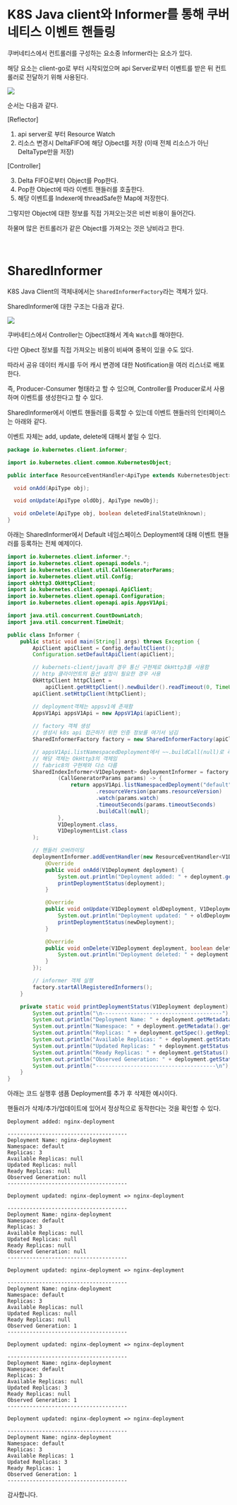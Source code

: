 # K8S Java client와 Informer를 통해 쿠버네티스 이벤트 핸들링

쿠버네티스에서 컨트롤러를 구성하는 요소중 Informer라는 요소가 있다.

해당 요소는 client-go로 부터 시작되었으며 api Server로부터 이벤트를 받은 뒤 컨트롤러로 전달하기 위해 사용된다.


<img src="./img/informer_architecture.png">

순서는 다음과 같다.

[Reflector]
1. api server로 부터 Resource Watch
2. 리소스 변경시 DeltaFIFO에 해당 Ojbect를 저장 (이때 전체 리소스가 아닌 DeltaType만을 저장)

[Controller]

3. Delta FIFO로부터 Object를 Pop한다.
4. Pop한 Object에 따라 이벤트 핸들러를 호출한다.
5. 해당 이벤트를 Indexer에 threadSafe한 Map에 저장한다.



그렇지만 Object에 대한 정보를 직접 가져오는것은 비싼 비용이 들어간다.

하물며 많은 컨트롤러가 같은 Object를 가져오는 것은 낭비라고 한다.


<br>

# SharedInformer

K8S Java Client의 객체내에서는 `SharedInformerFactory`라는 객체가 있다.

SharedInformer에 대한 구조는 다음과 같다.

<img src="./img/sharedinformer.png">

<br>

쿠버네티스에서 Controller는 Ojbect대해서 계속 `Watch`를 해야한다.

다만 Ojbect 정보를 직접 가져오는 비용이 비싸며 중복이 있을 수도 있다.

따라서 공유 데이터 캐시를 두어 캐시 변경에 대한 Notification을 여러 리스너로 배포한다.

즉, Producer-Consumer 형태라고 할 수 있으며, Controller를 Producer로서 사용하며 이벤트를 생성한다고 할 수 있다.


SharedInformer에서 이벤트 핸들러를 등록할 수 있는데 이벤트 핸들러의 인터페이스는 아래와 같다.

이벤트 자체는 add, update, delete에 대해서 붙일 수 있다.

```Java
package io.kubernetes.client.informer;

import io.kubernetes.client.common.KubernetesObject;

public interface ResourceEventHandler<ApiType extends KubernetesObject> {

  void onAdd(ApiType obj);

  void onUpdate(ApiType oldObj, ApiType newObj);

  void onDelete(ApiType obj, boolean deletedFinalStateUnknown);
}
```


아래는 SharedInformer에서 Default 네임스페이스 Deployment에 대해 이벤트 핸들러를 등록하는 전체 예제이다.


```Java
import io.kubernetes.client.informer.*;
import io.kubernetes.client.openapi.models.*;
import io.kubernetes.client.util.CallGeneratorParams;
import io.kubernetes.client.util.Config;
import okhttp3.OkHttpClient;
import io.kubernetes.client.openapi.ApiClient;
import io.kubernetes.client.openapi.Configuration;
import io.kubernetes.client.openapi.apis.AppsV1Api;

import java.util.concurrent.CountDownLatch;
import java.util.concurrent.TimeUnit;

public class Informer {
    public static void main(String[] args) throws Exception {
        ApiClient apiClient = Config.defaultClient();
        Configuration.setDefaultApiClient(apiClient);

        // kubernets-client/java의 경우 통신 구현체로 OkHttp3를 사용함
        // http 클라이언트의 옵션 설정이 필요한 경우 사용
        OkHttpClient httpClient =
            apiClient.getHttpClient().newBuilder().readTimeout(0, TimeUnit.SECONDS).build();
        apiClient.setHttpClient(httpClient);

        // deployment객체는 appsv1에 존재함
        AppsV1Api appsV1Api = new AppsV1Api(apiClient);
        
        // factory 객체 생성 
        // 생성시 k8s api 접근하기 위한 인증 정보를 여기서 넘김
        SharedInformerFactory factory = new SharedInformerFactory(apiClient);

        // appsV1Api.listNamespacedDeployment에서 ~~.buildCall(null)로 리턴을 함
        // 해당 객체는 OkHttp3의 객체임
        // fabric8의 구현체와 다소 다름
        SharedIndexInformer<V1Deployment> deploymentInformer = factory.sharedIndexInformerFor(
                (CallGeneratorParams params) -> {
                    return appsV1Api.listNamespacedDeployment("default")
                            .resourceVersion(params.resourceVersion)
                            .watch(params.watch)
                            .timeoutSeconds(params.timeoutSeconds)
                            .buildCall(null);
                },
                V1Deployment.class,
                V1DeploymentList.class
        );

        // 핸들러 오버라이딩
        deploymentInformer.addEventHandler(new ResourceEventHandler<V1Deployment>() {
            @Override
            public void onAdd(V1Deployment deployment) {
                System.out.println("Deployment added: " + deployment.getMetadata().getName());
                printDeploymentStatus(deployment);
            }

            @Override
            public void onUpdate(V1Deployment oldDeployment, V1Deployment newDeployment) {
                System.out.println("Deployment updated: " + oldDeployment.getMetadata().getName() + " => " + newDeployment.getMetadata().getName());
                printDeploymentStatus(newDeployment);
            }

            @Override
            public void onDelete(V1Deployment deployment, boolean deletedFinalStateUnknown) {
                System.out.println("Deployment deleted: " + deployment.getMetadata().getName());
            }
        });

        // informer 객체 실행
        factory.startAllRegisteredInformers();
    }

    private static void printDeploymentStatus(V1Deployment deployment) {
        System.out.println("\n--------------------------------------");
        System.out.println("Deployment Name: " + deployment.getMetadata().getName());
        System.out.println("Namespace: " + deployment.getMetadata().getNamespace());
        System.out.println("Replicas: " + deployment.getSpec().getReplicas());
        System.out.println("Available Replicas: " + deployment.getStatus().getAvailableReplicas());
        System.out.println("Updated Replicas: " + deployment.getStatus().getUpdatedReplicas());
        System.out.println("Ready Replicas: " + deployment.getStatus().getReadyReplicas());
        System.out.println("Observed Generation: " + deployment.getStatus().getObservedGeneration());
        System.out.println("--------------------------------------\n");
    }
}

```


아래는 코드 실행후 샘픔 Deployment를 추가 후 삭제한 예시이다.

핸들러가 삭제/추가/업데이트에 있어서 정상적으로 동작한다는 것을 확인할 수 있다.


```console
Deployment added: nginx-deployment

--------------------------------------
Deployment Name: nginx-deployment
Namespace: default
Replicas: 3
Available Replicas: null
Updated Replicas: null
Ready Replicas: null
Observed Generation: null
--------------------------------------

Deployment updated: nginx-deployment => nginx-deployment

--------------------------------------
Deployment Name: nginx-deployment
Namespace: default
Replicas: 3
Available Replicas: null
Updated Replicas: null
Ready Replicas: null
Observed Generation: null
--------------------------------------

Deployment updated: nginx-deployment => nginx-deployment

--------------------------------------
Deployment Name: nginx-deployment
Namespace: default
Replicas: 3
Available Replicas: null
Updated Replicas: null
Ready Replicas: null
Observed Generation: 1
--------------------------------------

Deployment updated: nginx-deployment => nginx-deployment

--------------------------------------
Deployment Name: nginx-deployment
Namespace: default
Replicas: 3
Available Replicas: null
Updated Replicas: 3
Ready Replicas: null
Observed Generation: 1
--------------------------------------

Deployment updated: nginx-deployment => nginx-deployment

--------------------------------------
Deployment Name: nginx-deployment
Namespace: default
Replicas: 3
Available Replicas: 1
Updated Replicas: 3
Ready Replicas: 1
Observed Generation: 1
--------------------------------------
```


감사합니다.